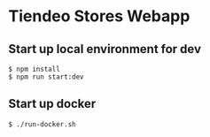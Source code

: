 # Tiendeo Stores Webapp

## Start up local environment for dev
```
$ npm install
$ npm run start:dev
```

## Start up docker 
```
$ ./run-docker.sh
```

